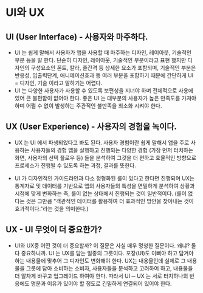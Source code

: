 # UI와 UX 

## UI (User Interface) - 사용자와 마주하다.
- UI 는 쉽게 말해서 사용자가 앱을 사용할 때 마주하는 디자인, 레이아웃, 기술적인 부분 등을 말 한다. 단순히 디자인, 레이아웃, 기술적인 부분이라고 표현 했지만 디자인의 구성요소인 폰트, 칼라, 줄간격 등 상세한 요소가 포함되며, 기술적인 부분은 반응성, 입출력단계, 애니메이션효과 등 여러 부분을 포함하기 때문에 간단하게 UI = 디자인, 기술 이라고 말하기는 어렵다. 
- UI 는 다양한 사용자가 사용할 수 있도록 보편성을 지녀야 하며 전체적으로 사용에 있어 큰 불편함이 없어야 한다. 좋은 UI 는 대부분의 사용자가 높은 만족도를 가져야 하며 어쩔 수 없이 발생하는 주관적인 불만족을 최소화 시켜야 한다. 

## UX (User Experience) - 사용자의 경험을 녹이다.
- UX 는 UI 에서 파생되었다고 봐도 된다. 사용자 경험이란 쉽게 말해서 앱을 주로 사용하는 사용자들의 경험 앱을 실행하고 진행되는 다양한 경험 (가장 먼저 터치하는 화면, 사용자의 선택 플로우 등) 들을 분석하여 그것을 더 편하고 효율적인 방향으로 프로세스가 진행될 수 있도록 하는 과정, 결과를 뜻한다. 

- UI 가 디자인적인 가이드라인과 다소 정형화된 룰이 있다고 한다면 진행되며 UX는 통계자료 및 데이터를 기반으로 앱의 사용자들의 특성을 면밀하게 분석하여 상황과 시점에 맞게 변화하는 즉, 룰이 없는 상태에서 진행되는 것이 일반적이다. (룰이 없다는 것은 그만큼 "객관적인 데이터를 활용하여 더 효과적인 방안을 찾아내는 것이 효과적이다."라는 것을 의미한다.)

## UX - UI 무엇이 더 중요한가?
- UI와 UX중 어떤 것이 더 중요할까? 이 질문은 사실 매우 멍청한 질문이다. 왜냐? 둘다 중요하니까. UI 는 UX를 담는 일종의 그릇이다. 포장(UI)도 이뻐야 하고 담겨야 하는 내용물에 맞추어 그 디자인도 변화해야 한다. UX는 내용물인데 실제로 그 내용물을 그릇에 담아 소비하는 소비자, 사용자들을 분석하고 고려하여 하고, 내용물을 더 알차게 바꾸고 업그레이드 하여야 한다. 따라서 UI ─ UX 는 서로 터치하나의 반응에도 명분과 이유가 있어야 할 정도로 긴밀하게 연결되어 있어야 한다. 